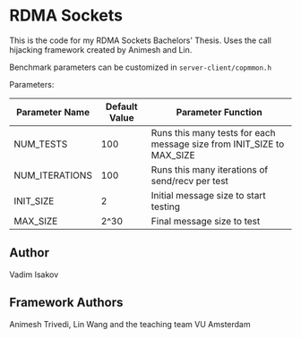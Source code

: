 # RDMA Sockets
This is the code for my RDMA Sockets Bachelors' Thesis.
Uses the call hijacking framework created by Animesh and Lin.

Benchmark parameters can be customized in `server-client/copmmon.h`

Parameters:

| Parameter Name | Default Value | Parameter Function |
| -------------- | ------------- | ------------------ |
| NUM_TESTS      | 100 | Runs this many tests for each message size from INIT_SIZE to MAX_SIZE |
| NUM_ITERATIONS | 100 | Runs this many iterations of send/recv per test |
| INIT_SIZE | 2 | Initial message size to start testing |
| MAX_SIZE | 2^30 | Final message size to test |


## Author
Vadim Isakov

## Framework Authors
Animesh Trivedi, Lin Wang and the teaching team 
VU Amsterdam 